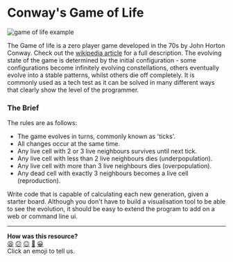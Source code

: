 # Conway's Game of Life

![game of life example](../images/Gospers_glider_gun.gif)

The Game of life is a zero player game developed in the 70s by John Horton Conway. Check out the [wikipedia article](https://en.wikipedia.org/wiki/Conway%27s_Game_of_Life) for a full description.
The evolving state of the game is determined by the initial configuration - some configurations become infinitely evolving constellations, others eventually evolve into a stable patterns, whilst others die off completely. 
It is commonly used as a tech test as it can be solved in many different ways that clearly show the level of the programmer.

### The Brief

The rules are as follows:

* The game evolves in turns, commonly known as 'ticks'.
* All changes occur at the same time.
* Any live cell with 2 or 3 live neighbours survives until next tick.
* Any live cell with less than 2 live neighbours dies (underpopulation).
* Any live cell with more than 3 live neighbours dies (overpopulation).
* Any dead cell with exactly 3 neighbours becomes a live cell (reproduction).

Write code that is capable of calculating each new generation, given a starter board. Although you don't have to build a visualisation tool to be able to see the evolution, it should be easy to extend the program to add on a web or command line ui.

<!-- BEGIN GENERATED SECTION DO NOT EDIT -->

---

**How was this resource?**  
[😫](https://airtable.com/shrUJ3t7KLMqVRFKR?prefill_Repository=course&prefill_File=individual_challenges_with_reviews/game_of_life.md&prefill_Sentiment=😫) [😕](https://airtable.com/shrUJ3t7KLMqVRFKR?prefill_Repository=course&prefill_File=individual_challenges_with_reviews/game_of_life.md&prefill_Sentiment=😕) [😐](https://airtable.com/shrUJ3t7KLMqVRFKR?prefill_Repository=course&prefill_File=individual_challenges_with_reviews/game_of_life.md&prefill_Sentiment=😐) [🙂](https://airtable.com/shrUJ3t7KLMqVRFKR?prefill_Repository=course&prefill_File=individual_challenges_with_reviews/game_of_life.md&prefill_Sentiment=🙂) [😀](https://airtable.com/shrUJ3t7KLMqVRFKR?prefill_Repository=course&prefill_File=individual_challenges_with_reviews/game_of_life.md&prefill_Sentiment=😀)  
Click an emoji to tell us.

<!-- END GENERATED SECTION DO NOT EDIT -->
